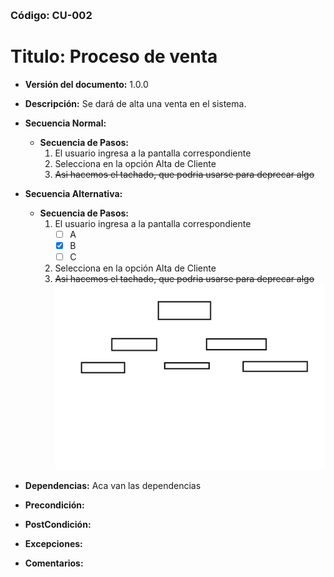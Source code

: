 [comment]: <> (This is a comment, it will not be included)
![]()
### Código: CU-002
# Titulo: Proceso de venta
- **Versión del documento:** 1.0.0
- **Descripción:** Se dará de alta una venta en el sistema.
- **Secuencia Normal:** 
    - **Secuencia de Pasos:**
        1. El usuario ingresa a la pantalla correspondiente
        2. Selecciona en la opción Alta de Cliente
        3. ~~Asi hacemos el tachado, que podria usarse para deprecar algo~~
        
- **Secuencia Alternativa:**
    - **Secuencia de Pasos:**
        1. El usuario ingresa a la pantalla correspondiente
            - [ ] A
            - [x] B
            - [ ] C
        1. Selecciona en la opción Alta de Cliente
        1. ~~Asi hacemos el tachado, que podria usarse para deprecar algo~~
        ![Ver Casos de Uso](../Ventas/org.png)
          
    
- **Dependencias:** Aca van las dependencias
- **Precondición:**
- **PostCondición:**
- **Excepciones:**
- **Comentarios:**


